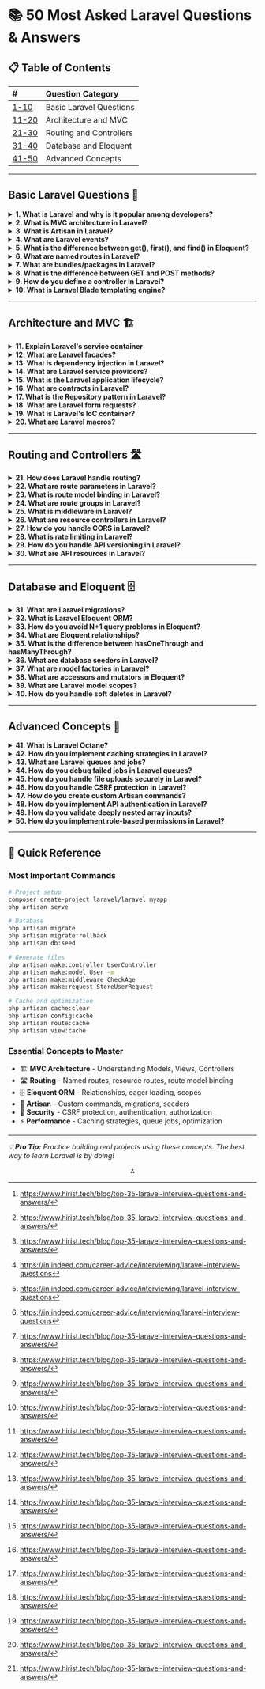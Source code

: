 
# 📚 50 Most Asked Laravel Questions \& Answers

## 📋 Table of Contents

| \# | Question Category |
| :-- | :-- |
| [1-10](#basic-laravel-questions-) | Basic Laravel Questions |
| [11-20](#architecture-and-mvc-) | Architecture and MVC |
| [21-30](#routing-and-controllers-) | Routing and Controllers |
| [31-40](#database-and-eloquent-) | Database and Eloquent |
| [41-50](#advanced-concepts-) | Advanced Concepts |


***

## Basic Laravel Questions 📝

<details>
<summary><strong>1. What is Laravel and why is it popular among developers?</strong></summary>

**Answer:**
Laravel is an open-source PHP framework built to simplify common web development tasks like routing, authentication, sessions, and caching. Developers like Laravel because it has clean syntax, built-in tools, and strong community support. It speeds up development without sacrificing structure or flexibility.[^1]

**Example:**
```php
// Simple Laravel route
Route::get('/users', function () {
    return User::all();
});
```
</details>
<details>
<summary><strong>2. What is MVC architecture in Laravel?</strong></summary>

**Answer:**
MVC (Model–View–Controller) is a design pattern that separates an application into three main components:

- **Model** – Handles the data layer and business logic (e.g., interacting with the database, defining relationships).
- **View** – Manages the presentation layer, i.e., what the user sees (HTML, Blade templates).
- **Controller** – Acts as the intermediary between the Model and View, receiving user requests, processing them via the Model, and returning the appropriate View.

In Laravel, MVC helps keep the code organized, maintainable, and scalable by clearly separating concerns.

**Example:**
```php
// Controller
class UserController extends Controller
{
    public function index()
    {
        $users = User::all(); // Model
        return view('users.index', compact('users')); // View
    }
}
```
</details>
<details>
<summary><strong>3. What is Artisan in Laravel?</strong></summary>

**Answer:**
Artisan is Laravel's command-line tool that helps automate repetitive tasks like creating controllers, running migrations, seeding the database, and clearing caches. For example, `php artisan make:controller` generates a new controller class in seconds.[^1]

**Example:**
```bash
# Create a controller
php artisan make:controller UserController

# Run migrations
php artisan migrate

# Clear cache
php artisan cache:clear
```
</details>
<details>
<summary><strong>4. What are Laravel events?</strong></summary>

**Answer:**  
Events in Laravel are program-recognizable actions or occurrences within the application that can trigger specific responses.  

Laravel provides a simple **observer pattern** implementation for handling events, allowing developers to:

- **Listen** for certain events in the application.
- **Respond** to them with event listeners.

This makes it easy to decouple different parts of the application, improving maintainability and scalability.

**Example:**
```php
// Creating an event
php artisan make:event UserRegistered

// Event class
class UserRegistered
{
    public $user;
    
    public function __construct(User $user)
    {
        $this->user = $user;
    }
}

// Firing the event
event(new UserRegistered($user));
```
</details>
<details>
<summary><strong>5. What is the difference between get(), first(), and find() in Eloquent?</strong></summary>

**Answer:**
- `get()` returns a collection of records
- `first()` returns only the first result
- `find()` looks for a specific record by primary key[^1]

**Example:**
```php
// get() - returns collection of all users
$users = User::get();

// first() - returns first user
$user = User::first();

// find() - returns user with ID 1
$user = User::find(1);
```
</details>
<details>
<summary><strong>6. What are named routes in Laravel?</strong></summary>

**Answer:**
Named routes are an essential component of the Laravel framework, allowing URLs and redirects to specific routes to reference the routes by name. We can specify named routes by chaining the name method to the route definition.[^2]

**Example:**
```php
// Named route
Route::get('/users', [UserController::class, 'index'])->name('users.index');

// Generating URL
$url = route('users.index');

// Redirect
return redirect()->route('users.index');
```
</details>
<details>
<summary><strong>7. What are bundles/packages in Laravel?</strong></summary>

**Answer:**
Packages are the term to describe bundles in Laravel. These packages help enhance Laravel's functionality. A package can include tasks, views, configuration, migrations and routes.[^2]

**Example:**
```bash
# Install a package via Composer
composer require laravel/telescope

# Publish package assets
php artisan vendor:publish --provider="Laravel\Telescope\TelescopeServiceProvider"
```
</details>
<details>
<summary><strong>8. What is the difference between GET and POST methods?</strong></summary>

**Answer:**
GET method does not allow the transmission of large amounts of data because the request parameter is added to the URL. The POST method allows the transmission of large amounts of data as the request parameter is bound to the body of the POST method.[^2]

**Example:**
```php
// GET route
Route::get('/users', [UserController::class, 'index']);

// POST route
Route::post('/users', [UserController::class, 'store']);
```
</details>
<details>
<summary><strong>9. How do you define a controller in Laravel?</strong></summary>

**Answer:**
You can create a controller using the Artisan command `php artisan make:controller UserController`. Then you define methods inside the class for handling requests, like `index()`, `store()`, or `update()`. These methods are linked to routes in web.php or api.php.[^1]

**Example:**
```php
// Create controller
php artisan make:controller UserController

// Controller class
class UserController extends Controller
{
    public function index()
    {
        return User::all();
    }
    
    public function store(Request $request)
    {
        return User::create($request->all());
    }
}
```
</details>
<details>
<summary><strong>10. What is Laravel Blade templating engine?</strong></summary>

**Answer:**
Blade is Laravel's powerful templating engine that allows you to use plain PHP code in your templates. It provides convenient shortcuts for common PHP functionality while remaining lightweight and fast.

**Example:**
```blade
{{-- resources/views/users/index.blade.php --}}
@extends('layouts.app')

@section('content')
    <h1>Users</h1>
    @foreach($users as $user)
        <p>{{ $user->name }}</p>
    @endforeach
@endsection
```
</details>

***

## Architecture and MVC 🏗️

<details>
<summary><strong>11. Explain Laravel's service container</strong></summary>

**Answer:**
The service container is a powerful tool for managing class dependencies and performing dependency injection. It automatically resolves dependencies and can bind interfaces to implementations.

**Example:**
```php
// Binding in AppServiceProvider
public function register()
{
    $this->app->bind(UserRepositoryInterface::class, UserRepository::class);
}

// Automatic injection
class UserController extends Controller
{
    public function __construct(UserRepositoryInterface $repository)
    {
        $this->repository = $repository;
    }
}
```
</details>
<details>
<summary><strong>12. What are Laravel facades?</strong></summary>

**Answer:**
Facades provide a static interface to classes that are available in the application's service container. They serve as "static proxies" to underlying classes in the service container.

**Example:**
```php
// Using facade
use Illuminate\Support\Facades\Cache;

Cache::put('key', 'value', 60);

// Equivalent to
app('cache')->put('key', 'value', 60);
```
</details>
<details>
<summary><strong>13. What is dependency injection in Laravel?</strong></summary>

**Answer:**
Dependency injection is a technique where dependencies are provided to a class rather than the class creating them itself. Laravel's service container handles this automatically through constructor injection or method injection.

**Example:**
```php
class UserService
{
    protected $repository;
    
    // Constructor injection
    public function __construct(UserRepository $repository)
    {
        $this->repository = $repository;
    }
}
```
</details>
<details>
<summary><strong>14. What are Laravel service providers?</strong></summary>

**Answer:**
Service providers are the central place where Laravel application bootstrapping happens. They register services, bind classes into the service container, and configure the application.

**Example:**
```php
class UserServiceProvider extends ServiceProvider
{
    public function register()
    {
        $this->app->bind(UserRepositoryInterface::class, UserRepository::class);
    }
    
    public function boot()
    {
        // Bootstrap services
    }
}
```
</details>
<details>
<summary><strong>15. What is the Laravel application lifecycle?</strong></summary>

**Answer:**
The Laravel application lifecycle involves: HTTP request → public/index.php → Bootstrap → Kernel → Service Providers → Middleware → Route Resolution → Controller → Response.

**Example:**
```php
// public/index.php
$app = require_once __DIR__.'/../bootstrap/app.php';
$kernel = $app->make(Illuminate\Contracts\Http\Kernel::class);
$response = $kernel->handle($request = Illuminate\Http\Request::capture());
```
</details>
<details>
<summary><strong>16. What are contracts in Laravel?</strong></summary>

**Answer:**
Contracts are interfaces that define the core services provided by Laravel. They allow you to define explicit dependencies for your classes and provide low coupling.

**Example:**
```php
use Illuminate\Contracts\Cache\Repository as Cache;

class UserService
{
    public function __construct(Cache $cache)
    {
        $this->cache = $cache;
    }
}
```
</details>
<details>
<summary><strong>17. What is the Repository pattern in Laravel?</strong></summary>

**Answer:**
The Repository pattern abstracts the logic needed to access data sources. It centralizes common data access functionality and provides a separation layer between the data access layer and business logic.

**Example:**
```php
interface UserRepositoryInterface
{
    public function find($id);
    public function create(array $data);
}

class UserRepository implements UserRepositoryInterface
{
    public function find($id)
    {
        return User::find($id);
    }
    
    public function create(array $data)
    {
        return User::create($data);
    }
}
```
</details>
<details>
<summary><strong>18. What are Laravel form requests?</strong></summary>

**Answer:**
Form requests are custom request classes that contain validation logic. They help separate validation logic from controllers and provide a clean way to handle authorization and validation.

**Example:**
```php
// Create form request
php artisan make:request StoreUserRequest

class StoreUserRequest extends FormRequest
{
    public function authorize()
    {
        return true;
    }
    
    public function rules()
    {
        return [
            'name' => 'required|string|max:255',
            'email' => 'required|email|unique:users'
        ];
    }
}
```
</details>
<details>
<summary><strong>19. What is Laravel's IoC container?</strong></summary>

**Answer:**
The Inversion of Control (IoC) container is Laravel's service container that manages dependencies and performs dependency injection automatically. It resolves classes and their dependencies.

**Example:**
```php
// Binding
app()->bind('UserService', function () {
    return new UserService(new UserRepository());
});

// Resolving
$userService = app('UserService');
```
</details>
<details>
<summary><strong>20. What are Laravel macros?</strong></summary>

**Answer:**
Macros allow you to add custom methods to Laravel's core classes at runtime. They're useful for extending functionality without modifying core files.

**Example:**
```php
// In AppServiceProvider boot method
Collection::macro('toUpper', function () {
    return $this->map(function ($value) {
        return strtoupper($value);
    });
});

// Usage
collect(['foo', 'bar'])->toUpper(); // ['FOO', 'BAR']
```
</details>

***

## Routing and Controllers 🛣️

<details>
<summary><strong>21. How does Laravel handle routing?</strong></summary>

**Answer:**
Laravel uses a file called routes/web.php for web routes and routes/api.php for API routes. You define routes using expressive methods like Route::get(), Route::post(), etc. Routes can be grouped, named, and protected with middleware.[^1]

**Example:**
```php
// Basic routes
Route::get('/users', [UserController::class, 'index']);
Route::post('/users', [UserController::class, 'store']);

// Route groups
Route::middleware(['auth'])->group(function () {
    Route::get('/dashboard', [DashboardController::class, 'index']);
});
```
</details>
<details>
<summary><strong>22. What are route parameters in Laravel?</strong></summary>

**Answer:**
Route parameters allow you to capture segments of the URI within your route. They can be required or optional and can be constrained using regular expressions.

**Example:**
```php
// Required parameter
Route::get('/user/{id}', function ($id) {
    return "User ID: " . $id;
});

// Optional parameter
Route::get('/user/{id?}', function ($id = null) {
    return "User ID: " . ($id ?? 'None');
});

// Parameter constraints
Route::get('/user/{id}', function ($id) {
    return "User ID: " . $id;
})->where('id', '[0-9]+');
```
</details>
<details>
<summary><strong>23. What is route model binding in Laravel?</strong></summary>

**Answer:**
Route model binding automatically injects model instances into your routes based on route parameters. Laravel automatically resolves Eloquent models defined in routes or controller actions.

**Example:**
```php
// Implicit binding
Route::get('/user/{user}', function (User $user) {
    return $user->email;
});

// Custom key binding
Route::get('/user/{user:slug}', function (User $user) {
    return $user;
});
```
</details>
<details>
<summary><strong>24. What are route groups in Laravel?</strong></summary>

**Answer:**
Route groups allow you to share route attributes, such as middleware or namespaces, across a large number of routes without needing to define those attributes on each individual route.

**Example:**
```php
// Middleware group
Route::middleware(['auth', 'verified'])->group(function () {
    Route::get('/dashboard', [DashboardController::class, 'index']);
    Route::get('/profile', [ProfileController::class, 'show']);
});

// Prefix group
Route::prefix('admin')->group(function () {
    Route::get('/users', [AdminController::class, 'users']);
    Route::get('/posts', [AdminController::class, 'posts']);
});
```
</details>
<details>
<summary><strong>25. What is middleware in Laravel?</strong></summary>

**Answer:**
Middleware provides a convenient mechanism for filtering HTTP requests entering your application. They act as a bridge between a request and a response.

**Example:**
```php
// Create middleware
php artisan make:middleware CheckAge

class CheckAge
{
    public function handle($request, Closure $next)
    {
        if ($request->age <= 200) {
            return redirect('home');
        }
        
        return $next($request);
    }
}

// Apply to route
Route::get('admin/profile', function () {
    //
})->middleware('age');
```
</details>
<details>
<summary><strong>26. What are resource controllers in Laravel?</strong></summary>

**Answer:**
Resource controllers provide a convenient way to build RESTful controllers around resources. They automatically define routes for CRUD operations.

**Example:**
```php
// Create resource controller
php artisan make:controller PhotoController --resource

// Register resource routes
Route::resource('photos', PhotoController::class);

// This creates:
// GET /photos (index)
// GET /photos/create (create)
// POST /photos (store)
// GET /photos/{photo} (show)
// GET /photos/{photo}/edit (edit)
// PUT/PATCH /photos/{photo} (update)
// DELETE /photos/{photo} (destroy)
```
</details>
<details>
<summary><strong>27. How do you handle CORS in Laravel?</strong></summary>

**Answer:**
Laravel handles CORS through middleware. You can configure CORS settings in the config/cors.php file and apply the HandleCors middleware.

**Example:**
```php
// config/cors.php
return [
    'paths' => ['api/*'],
    'allowed_methods' => ['*'],
    'allowed_origins' => ['*'],
    'allowed_origins_patterns' => [],
    'allowed_headers' => ['*'],
    'exposed_headers' => [],
    'max_age' => 0,
    'supports_credentials' => false,
];
```
</details>
<details>
<summary><strong>28. What is rate limiting in Laravel?</strong></summary>

**Answer:**
Rate limiting restricts the number of requests a user can make within a given time period. Laravel provides built-in rate limiting through the throttle middleware.[^1]

**Example:**
```php
// Apply rate limiting
Route::middleware('throttle:60,1')->group(function () {
    Route::get('/api/users', [UserController::class, 'index']);
});

// Custom rate limiter
RateLimiter::for('api', function (Request $request) {
    return Limit::perMinute(60)->by(optional($request->user())->id ?: $request->ip());
});
```
</details>
<details>
<summary><strong>29. How do you handle API versioning in Laravel?</strong></summary>

**Answer:**
API versioning can be handled through route prefixes, subdirectories, or header-based versioning. The most common approach is using route prefixes.

**Example:**
```php
// Route prefixes for versioning
Route::prefix('v1')->group(function () {
    Route::get('/users', [V1\UserController::class, 'index']);
});

Route::prefix('v2')->group(function () {
    Route::get('/users', [V2\UserController::class, 'index']);
});
```
</details>
<details>
<summary><strong>30. What are API resources in Laravel?</strong></summary>

**Answer:**
API resources provide a transformation layer between your Eloquent models and JSON responses. They allow you to control exactly how your models are serialized.

**Example:**
```php
// Create resource
php artisan make:resource UserResource

class UserResource extends JsonResource
{
    public function toArray($request)
    {
        return [
            'id' => $this->id,
            'name' => $this->name,
            'email' => $this->email,
            'created_at' => $this->created_at,
        ];
    }
}

// Usage
return new UserResource($user);
```
</details>

***

## Database and Eloquent 🗄️

<details>
<summary><strong>31. What are Laravel migrations?</strong></summary>

**Answer:**
Migrations are version control for your database, allowing you to modify your database schema in a structured way. They work with Laravel's schema builder to manage your database schema.

**Example:**
```php
// Create migration
php artisan make:migration create_users_table

class CreateUsersTable extends Migration
{
    public function up()
    {
        Schema::create('users', function (Blueprint $table) {
            $table->id();
            $table->string('name');
            $table->string('email')->unique();
            $table->timestamps();
        });
    }
    
    public function down()
    {
        Schema::dropIfExists('users');
    }
}
```
</details>
<details>
<summary><strong>32. What is Laravel Eloquent ORM?</strong></summary>

**Answer:**
Eloquent is Laravel's Object-Relational Mapping (ORM) that provides an elegant ActiveRecord implementation for working with your database. Each database table has a corresponding Model.

**Example:**
```php
class User extends Model
{
    protected $fillable = ['name', 'email'];
    
    public function posts()
    {
        return $this->hasMany(Post::class);
    }
}

// Usage
$user = User::create(['name' => 'John', 'email' => 'john@example.com']);
$posts = $user->posts;
```
</details>
<details>
<summary><strong>33. How do you avoid N+1 query problems in Eloquent?</strong></summary>

**Answer:**
Use eager loading with `with()` to load relationships ahead of time. For example, `Post::with('comments')->get()` prevents multiple queries for each comment. You can also use `load()` when you already have the parent model.[^1]

**Example:**
```php
// N+1 problem
$posts = Post::all();
foreach ($posts as $post) {
    echo $post->user->name; // This creates N+1 queries
}

// Solution: Eager loading
$posts = Post::with('user')->get();
foreach ($posts as $post) {
    echo $post->user->name; // Only 2 queries total
}
```
</details>
<details>
<summary><strong>34. What are Eloquent relationships?</strong></summary>

**Answer:**
Eloquent relationships define how models are related to each other. Laravel supports various relationship types including one-to-one, one-to-many, many-to-many, and polymorphic relationships.

**Example:**
```php
class User extends Model
{
    // One-to-many
    public function posts()
    {
        return $this->hasMany(Post::class);
    }
    
    // Many-to-many
    public function roles()
    {
        return $this->belongsToMany(Role::class);
    }
}

class Post extends Model
{
    // One-to-one (inverse)
    public function user()
    {
        return $this->belongsTo(User::class);
    }
}
```
</details>
<details>
<summary><strong>35. What is the difference between hasOneThrough and hasManyThrough?</strong></summary>

**Answer:**
`hasOneThrough` defines a one-to-one relationship across two models, while `hasManyThrough` defines one-to-many. For example, if a country has many users and users have posts, then Country can access posts via `hasManyThrough`.[^1]

**Example:**
```php
class Country extends Model
{
    public function posts()
    {
        return $this->hasManyThrough(Post::class, User::class);
    }
    
    public function latestPost()
    {
        return $this->hasOneThrough(Post::class, User::class)->latest();
    }
}
```
</details>
<details>
<summary><strong>36. What are database seeders in Laravel?</strong></summary>

**Answer:**
Seeders allow you to populate your database with test data. Laravel includes a simple method for seeding your database with test data using seed classes.

**Example:**
```php
// Create seeder
php artisan make:seeder UserSeeder

class UserSeeder extends Seeder
{
    public function run()
    {
        User::factory(50)->create();
        
        User::create([
            'name' => 'Admin User',
            'email' => 'admin@example.com',
        ]);
    }
}

// Run seeder
php artisan db:seed --class=UserSeeder
```
</details>
<details>
<summary><strong>37. What are model factories in Laravel?</strong></summary>

**Answer:**
Model factories provide a convenient way to generate fake data for testing and seeding. They define the default set of attributes for each of your Eloquent models.

**Example:**
```php
// Create factory
php artisan make:factory UserFactory

class UserFactory extends Factory
{
    public function definition()
    {
        return [
            'name' => $this->faker->name(),
            'email' => $this->faker->unique()->safeEmail(),
            'password' => bcrypt('password'),
        ];
    }
}

// Usage
$user = User::factory()->create();
$users = User::factory(10)->create();
```
</details>
<details>
<summary><strong>38. What are accessors and mutators in Eloquent?</strong></summary>

**Answer:**
Accessors transform Eloquent attribute values when you access them, while mutators transform Eloquent attribute values when you set them.

**Example:**
```php
class User extends Model
{
    // Accessor
    public function getFullNameAttribute()
    {
        return $this->first_name . ' ' . $this->last_name;
    }
    
    // Mutator
    public function setPasswordAttribute($value)
    {
        $this->attributes['password'] = bcrypt($value);
    }
}

// Usage
$user->password = 'secret'; // Automatically hashed
echo $user->full_name; // John Doe
```
</details>
<details>
<summary><strong>39. What are Laravel model scopes?</strong></summary>

**Answer:**
Scopes allow you to define common sets of constraints that you may easily re-use throughout your application. There are global scopes and local scopes.

**Example:**
```php
class User extends Model
{
    // Local scope
    public function scopeActive($query)
    {
        return $query->where('active', 1);
    }
    
    public function scopePopular($query)
    {
        return $query->where('votes', '>', 100);
    }
}

// Usage
$users = User::active()->popular()->get();
```
</details>
<details>
<summary><strong>40. How do you handle soft deletes in Laravel?</strong></summary>

**Answer:**
Soft deletes allow you to "delete" models without actually removing them from the database. Laravel sets a deleted_at timestamp instead of removing the record.

**Example:**
```php
use Illuminate\Database\Eloquent\SoftDeletes;

class User extends Model
{
    use SoftDeletes;
    
    protected $dates = ['deleted_at'];
}

// Usage
$user->delete(); // Soft delete
$user->restore(); // Restore
$user->forceDelete(); // Permanent delete

// Query soft deleted records
$users = User::withTrashed()->get();
$users = User::onlyTrashed()->get();
```
</details>

***

## Advanced Concepts 🚀

<details>
<summary><strong>41. What is Laravel Octane?</strong></summary>

**Answer:**
Laravel Octane speeds up applications by serving requests through Swoole or RoadRunner. It keeps the app in memory between requests, which reduces boot time. Use Octane for high-performance apps with many requests per second, especially when working with APIs or real-time services.[^1]

**Example:**
```bash
# Install Octane
composer require laravel/octane

# Install Swoole
php artisan octane:install --server=swoole

# Start Octane server
php artisan octane:start
```
</details>
<details>
<summary><strong>42. How do you implement caching strategies in Laravel?</strong></summary>

**Answer:**
Laravel provides various caching strategies including route, view, and config caching with Artisan commands. For data caching, use Redis or Memcached. Cache frequently accessed queries using `Cache::remember()` and apply tags to manage cache groups.[^1]

**Example:**
```php
// Cache data
Cache::put('users', $users, 3600);

// Cache with remember
$users = Cache::remember('users', 3600, function () {
    return User::all();
});

// Cache tags
Cache::tags(['users', 'posts'])->put('stats', $data, 3600);
Cache::tags(['users'])->flush();
```
</details>
<details>
<summary><strong>43. What are Laravel queues and jobs?</strong></summary>

**Answer:**
Queues allow you to defer time-consuming tasks to be processed in the background. Jobs are the tasks that are queued for background processing.

**Example:**
```php
// Create job
php artisan make:job SendWelcomeEmail

class SendWelcomeEmail implements ShouldQueue
{
    public $user;
    
    public function __construct(User $user)
    {
        $this->user = $user;
    }
    
    public function handle()
    {
        Mail::to($this->user->email)->send(new WelcomeEmail($this->user));
    }
}

// Dispatch job
SendWelcomeEmail::dispatch($user);
```
</details>
<details>
<summary><strong>44. How do you debug failed jobs in Laravel queues?</strong></summary>

**Answer:**
First, check the failed_jobs table to see the error message. You can also log errors inside the job's `failed()` method. Laravel supports retrying failed jobs with `php artisan queue:retry`. Use Horizon for monitoring when Redis is the queue driver.[^1]

**Example:**
```php
class SendWelcomeEmail implements ShouldQueue
{
    public function handle()
    {
        // Job logic
    }
    
    public function failed(Exception $exception)
    {
        Log::error('Job failed: ' . $exception->getMessage());
    }
}

// Retry failed jobs
php artisan queue:retry all
php artisan queue:retry 5 // Retry specific job ID
```
</details>
<details>
<summary><strong>45. How do you handle file uploads securely in Laravel?</strong></summary>

**Answer:**
Validate files using the `mimes` or `file` rule and restrict file size. Then store uploads using `store()` or `storeAs()` in Laravel's storage system. Never trust client file names and always store files outside the public directory unless explicitly needed.[^1]

**Example:**
```php
public function store(Request $request)
{
    $request->validate([
        'avatar' => 'required|image|mimes:jpeg,png,jpg|max:2048'
    ]);
    
    $path = $request->file('avatar')->store('avatars', 'private');
    
    auth()->user()->update(['avatar' => $path]);
    
    return back()->with('success', 'Avatar uploaded successfully!');
}
```
</details>
<details>
<summary><strong>46. How do you handle CSRF protection in Laravel?</strong></summary>

**Answer:**
Laravel uses a CSRF token stored in a session and injected into forms via `@csrf`. When a POST, PUT, PATCH, or DELETE request is made, Laravel compares the token with the session to prevent cross-site attacks.[^1]

**Example:**
```blade
{{-- In Blade template --}}
<form method="POST" action="/user">
    @csrf
    <input type="text" name="name">
    <button type="submit">Submit</button>
</form>

{{-- Or manually --}}
<meta name="csrf-token" content="{{ csrf_token() }}">

<script>
$.ajaxSetup({
    headers: {
        'X-CSRF-TOKEN': $('meta[name="csrf-token"]').attr('content')
    }
});
</script>
```
</details>
<details>
<summary><strong>47. How do you create custom Artisan commands?</strong></summary>

**Answer:**
Use `php artisan make:command MyCommand`. Then, set a signature and logic inside the `handle()` method. Register it in Kernel.php under the commands array. Run it using `php artisan my:command`.[^1]

**Example:**
```php
// Create command
php artisan make:command SendEmails

class SendEmails extends Command
{
    protected $signature = 'email:send {user}';
    protected $description = 'Send emails to users';
    
    public function handle()
    {
        $userId = $this->argument('user');
        $user = User::find($userId);
        
        $this->info("Sending email to {$user->email}");
        // Send email logic
    }
}

// Run command
php artisan email:send 1
```
</details>
<details>
<summary><strong>48. How do you implement API authentication in Laravel?</strong></summary>

**Answer:**
For authentication, use Laravel Sanctum or Passport. Rate limiting is managed using throttle middleware, and can be configured in RouteServiceProvider or directly on routes using `->middleware('throttle:60,1')`.[^1]

**Example:**
```php
// Install Sanctum
composer require laravel/sanctum

// Generate token
$token = $user->createToken('API Token')->plainTextToken;

// Protect routes
Route::middleware('auth:sanctum')->get('/user', function (Request $request) {
    return $request->user();
});

// Use token in requests
// Authorization: Bearer {token}
```
</details>
<details>
<summary><strong>49. How do you validate deeply nested array inputs?</strong></summary>

**Answer:**
Use dot notation or wildcard rules like `'items.*.name' => 'required|string'` in form request validation[^1]. This works well when dealing with arrays of objects from the frontend[^1].

**Example:**
```php
$request->validate([
    'items' => 'required|array|min:1',
    'items.*.product_id' => 'required|integer|exists:products,id',
    'items.*.quantity' => 'required|integer|min:1',
    'items.*.options' => 'array',
    'items.*.options.*.name' => 'required|string',
    'items.*.options.*.value' => 'required|string'
]);
```
</details>
<details>
<summary><strong>50. How do you implement role-based permissions in Laravel?</strong></summary>

**Answer:**
Define roles and permissions in database tables. Then use Laravel Gates or Policies to check permissions at runtime. Usually create a `hasPermission()` method on the User model and check permissions through middleware or inside controllers.[^1]

**Example:**
```php
// User model
class User extends Model
{
    public function roles()
    {
        return $this->belongsToMany(Role::class);
    }
    
    public function hasPermission($permission)
    {
        return $this->roles()->whereHas('permissions', function ($query) use ($permission) {
            $query->where('name', $permission);
        })->exists();
    }
}

// Gate definition
Gate::define('edit-posts', function ($user) {
    return $user->hasPermission('edit-posts');
});

// Usage
if (Gate::allows('edit-posts')) {
    // User can edit posts
}
```
</details>

***

## 🎯 Quick Reference

### Most Important Commands

```bash
# Project setup
composer create-project laravel/laravel myapp
php artisan serve

# Database
php artisan migrate
php artisan migrate:rollback
php artisan db:seed

# Generate files
php artisan make:controller UserController
php artisan make:model User -m
php artisan make:middleware CheckAge
php artisan make:request StoreUserRequest

# Cache and optimization
php artisan cache:clear
php artisan config:cache
php artisan route:cache
php artisan view:cache
```


### Essential Concepts to Master

- 🏗️ **MVC Architecture** - Understanding Models, Views, Controllers
- 🛣️ **Routing** - Named routes, resource routes, route model binding
- 🗄️ **Eloquent ORM** - Relationships, eager loading, scopes
- 🔧 **Artisan** - Custom commands, migrations, seeders
- 🔐 **Security** - CSRF protection, authentication, authorization
- ⚡ **Performance** - Caching strategies, queue jobs, optimization

***

*💡 **Pro Tip:** Practice building real projects using these concepts. The best way to learn Laravel is by doing!*

<div style="text-align: center">⁂</div>

[^1]: https://www.hirist.tech/blog/top-35-laravel-interview-questions-and-answers/

[^2]: https://in.indeed.com/career-advice/interviewing/laravel-interview-questions

[^3]: https://www.interviewbit.com/laravel-interview-questions/

[^4]: https://www.vinsys.com/blog/top-40-laravel-interview-questions

[^5]: https://www.usebraintrust.com/hire/interview-questions/laravel-developers

[^6]: https://github.com/Devinterview-io/laravel-interview-questions

[^7]: https://www.revelo.com/interview-questions/laravel-developer

[^8]: https://www.simplilearn.com/laravel-interview-questions-answers-article

